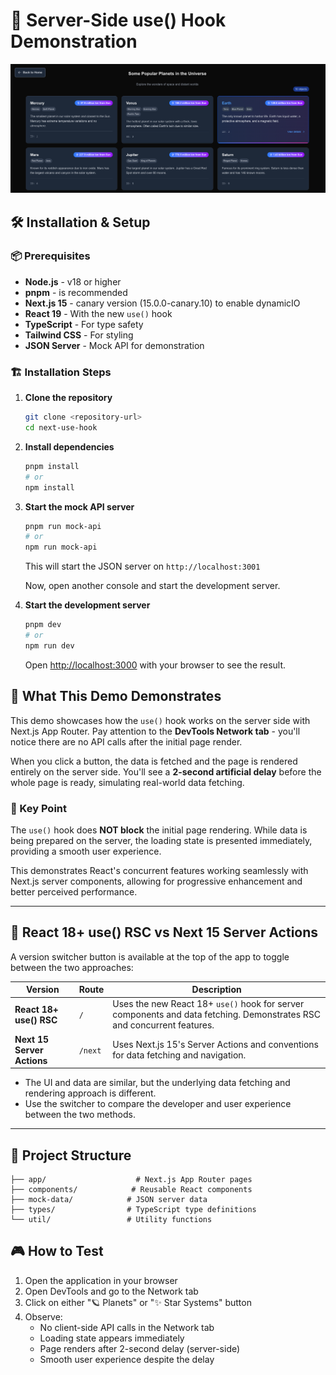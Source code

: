 # 🚀 Server-Side use() Hook Demonstration

![Screenshot](screenshot.png)

## 🛠️ Installation & Setup

### 📦 Prerequisites
- **Node.js** - v18 or higher
- **pnpm** - is recommended
- **Next.js 15** - canary version (15.0.0-canary.10) to enable dynamicIO
- **React 19** - With the new `use()` hook
- **TypeScript** - For type safety
- **Tailwind CSS** - For styling
- **JSON Server** - Mock API for demonstration

### 🏗️ Installation Steps

1. **Clone the repository**
   ```bash
   git clone <repository-url>
   cd next-use-hook
   ```

2. **Install dependencies**
   ```bash
   pnpm install
   # or
   npm install
   ```

3. **Start the mock API server**
   ```bash
   pnpm run mock-api
   # or
   npm run mock-api
   ```
   This will start the JSON server on `http://localhost:3001`

   Now, open another console and start the development server.

4. **Start the development server**
   ```bash
   pnpm dev
   # or
   npm run dev
   ```
   Open [http://localhost:3000](http://localhost:3000) with your browser to see the result.

## 🎯 What This Demo Demonstrates

This demo showcases how the `use()` hook works on the server side with Next.js App Router. Pay attention to the **DevTools Network tab** - you'll notice there are no API calls after the initial page render.

When you click a button, the data is fetched and the page is rendered entirely on the server side. You'll see a **2-second artificial delay** before the whole page is ready, simulating real-world data fetching.

### 🔑 Key Point

The `use()` hook does **NOT block** the initial page rendering. While data is being prepared on the server, the loading state is presented immediately, providing a smooth user experience.

This demonstrates React's concurrent features working seamlessly with Next.js server components, allowing for progressive enhancement and better perceived performance.

---

## 🔄 React 18+ use() RSC vs Next 15 Server Actions

A version switcher button is available at the top of the app to toggle between the two approaches:

| Version | Route | Description |
|---------|-------|-------------|
| **React 18+ use() RSC** | `/` | Uses the new React 18+ `use()` hook for server components and data fetching. Demonstrates RSC and concurrent features. |
| **Next 15 Server Actions** | `/next` | Uses Next.js 15's Server Actions and conventions for data fetching and navigation. |

- The UI and data are similar, but the underlying data fetching and rendering approach is different.
- Use the switcher to compare the developer and user experience between the two methods.

---

## 📁 Project Structure

```
├── app/                    # Next.js App Router pages
├── components/            # Reusable React components
├── mock-data/            # JSON server data
├── types/                # TypeScript type definitions
└── util/                 # Utility functions
```

## 🎮 How to Test

1. Open the application in your browser
2. Open DevTools and go to the Network tab
3. Click on either "🪐 Planets" or "✨ Star Systems" button
4. Observe:
   - No client-side API calls in the Network tab
   - Loading state appears immediately
   - Page renders after 2-second delay (server-side)
   - Smooth user experience despite the delay
